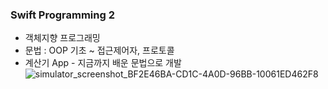 ### Swift Programming 2
  * 객체지향 프로그래밍
  * 문법 : OOP 기초 ~ 접근제어자, 프로토콜
  * 계산기 App - 지금까지 배운 문법으로 개발
![simulator_screenshot_BF2E46BA-CD1C-4A0D-96BB-10061ED462F8](https://github.com/user-attachments/assets/26380662-0106-4b06-bce0-efceb772b9f9)
